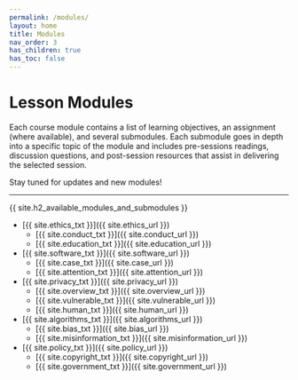 ```yaml
---
permalink: /modules/
layout: home
title: Modules
nav_order: 3
has_children: true
has_toc: false
---
```


# Lesson Modules
Each course module contains a list of learning objectives, an assignment (where available), and several submodules. Each submodule goes in depth into a specific topic of the module and includes pre-sessions readings, discussion questions, and post-session resources that assist in delivering the selected session.

Stay tuned for updates and new modules!

* * *
{{ site.h2_available_modules_and_submodules }}
- [{{ site.ethics_txt }}]({{ site.ethics_url }})
    - [{{ site.conduct_txt }}]({{ site.conduct_url }})
    - [{{ site.education_txt }}]({{ site.education_url }})
- [{{ site.software_txt }}]({{ site.software_url }})
    - [{{ site.case_txt }}]({{ site.case_url }})
    - [{{ site.attention_txt }}]({{ site.attention_url }})
- [{{ site.privacy_txt }}]({{ site.privacy_url }})
    - [{{ site.overview_txt }}]({{ site.overview_url }})
    - [{{ site.vulnerable_txt }}]({{ site.vulnerable_url }})
    - [{{ site.human_txt }}]({{ site.human_url }})
- [{{ site.algorithms_txt }}]({{ site.algorithms_url }})
    - [{{ site.bias_txt }}]({{ site.bias_url }})
    - [{{ site.misinformation_txt }}]({{ site.misinformation_url }})
- [{{ site.policy_txt }}]({{ site.policy_url }})
    - [{{ site.copyright_txt }}]({{ site.copyright_url }})
    - [{{ site.government_txt }}]({{ site.government_url }})